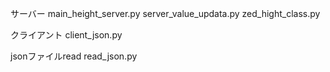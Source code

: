 サーバー
main_height_server.py
server_value_updata.py
zed_hight_class.py


クライアント
client_json.py

jsonファイルread
read_json.py
